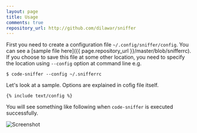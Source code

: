 ```yaml
---
layout: page
title: Usage
comments: true
repository_url: http://github.com/dilawar/sniffer
---
```


First you need to create a configuration file `~/.config/sniffer/config`. You
can see a [sample file here]({{ page.repository_url }}/master/blob/snifferrc).
If you choose to save this file at some other location, you need to specify the
location using `--config` option at command line e.g.

    $ code-sniffer --config ~/.snifferrc 

Let's look at a sample. Options are explained in cofig file itself.

~~~
{% include text/config %}
~~~

You will see something like following when `code-sniffer` is executed
successfully.

![Screenshot]({{site.url}}/images/screenshot.png)

